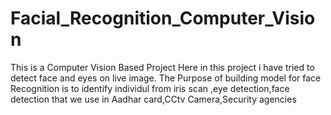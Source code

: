# Facial_Recognition_Computer_Vision
This is a Computer Vision Based Project
Here in this project i have tried to detect face and eyes on live image.
The Purpose of building model for face Recognition is to identify individul from iris scan ,eye detection,face detection that we use in Aadhar card,CCtv Camera,Security agencies 
